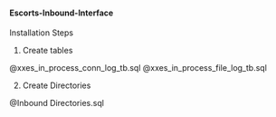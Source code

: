 #### Escorts-Inbound-Interface


Installation Steps

1. Create tables

@xxes_in_process_conn_log_tb.sql
@xxes_in_process_file_log_tb.sql

2. Create Directories

@Inbound Directories.sql

